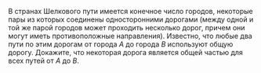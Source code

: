 В странах Шелкового пути имеется конечное число городов, 
некоторые пары из которых соединены односторонними 
дорогами (между одной и той же парой городов может проходить несколько дорог, 
причем они могут иметь противоположные направления).
Известно, что любые два пути по этим дорогам от города $A$ до города $B$ 
используют общую дорогу.
Докажите, что некоторая дорога является общей частью для всех путей от $A$ до $B$.